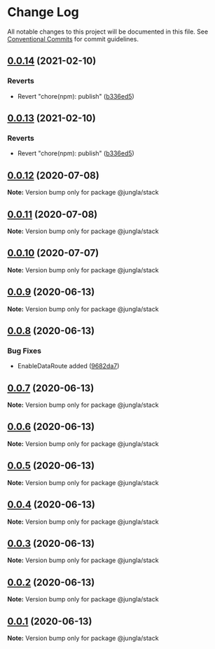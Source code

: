 # Change Log

All notable changes to this project will be documented in this file.
See [Conventional Commits](https://conventionalcommits.org) for commit guidelines.

## [0.0.14](https://github.com/crazywolf132/Jungla/compare/@jungla/stack@0.0.13...@jungla/stack@0.0.14) (2021-02-10)


### Reverts

* Revert "chore(npm): publish" ([b336ed5](https://github.com/crazywolf132/Jungla/commit/b336ed5acd34c7afdcca32a25c364f9c9b849271))





## [0.0.13](https://github.com/crazywolf132/Jungla/compare/@jungla/stack@0.0.13...@jungla/stack@0.0.13) (2021-02-10)


### Reverts

* Revert "chore(npm): publish" ([b336ed5](https://github.com/crazywolf132/Jungla/commit/b336ed5acd34c7afdcca32a25c364f9c9b849271))





## [0.0.12](https://github.com/crazywolf132/Jungla/compare/@jungla/stack@0.0.11...@jungla/stack@0.0.12) (2020-07-08)

**Note:** Version bump only for package @jungla/stack





## [0.0.11](https://github.com/crazywolf132/Jungla/compare/@jungla/stack@0.0.10...@jungla/stack@0.0.11) (2020-07-08)

**Note:** Version bump only for package @jungla/stack





## [0.0.10](https://github.com/crazywolf132/Jungla/compare/@jungla/stack@0.0.9...@jungla/stack@0.0.10) (2020-07-07)

**Note:** Version bump only for package @jungla/stack





## [0.0.9](https://github.com/crazywolf132/Jungla/compare/@jungla/stack@0.0.8...@jungla/stack@0.0.9) (2020-06-13)

**Note:** Version bump only for package @jungla/stack





## [0.0.8](https://github.com/crazywolf132/Jungla/compare/@jungla/stack@0.0.7...@jungla/stack@0.0.8) (2020-06-13)


### Bug Fixes

* EnableDataRoute added ([9682da7](https://github.com/crazywolf132/Jungla/commit/9682da756647de60b854cae1830f769e06fc4bbf))





## [0.0.7](https://github.com/crazywolf132/Jungla/compare/@jungla/stack@0.0.6...@jungla/stack@0.0.7) (2020-06-13)

**Note:** Version bump only for package @jungla/stack





## [0.0.6](https://github.com/crazywolf132/Jungla/compare/@jungla/stack@0.0.5...@jungla/stack@0.0.6) (2020-06-13)

**Note:** Version bump only for package @jungla/stack





## [0.0.5](https://github.com/crazywolf132/Jungla/compare/@jungla/stack@0.0.4...@jungla/stack@0.0.5) (2020-06-13)

**Note:** Version bump only for package @jungla/stack





## [0.0.4](https://github.com/crazywolf132/Jungla/compare/@jungla/stack@0.0.3...@jungla/stack@0.0.4) (2020-06-13)

**Note:** Version bump only for package @jungla/stack





## [0.0.3](https://github.com/crazywolf132/Jungla/compare/@jungla/stack@0.0.2...@jungla/stack@0.0.3) (2020-06-13)

**Note:** Version bump only for package @jungla/stack





## [0.0.2](https://github.com/crazywolf132/Jungla/compare/@jungla/stack@0.0.1...@jungla/stack@0.0.2) (2020-06-13)

**Note:** Version bump only for package @jungla/stack





## [0.0.1](https://github.com/crazywolf132/Jungla/compare/@jungla/stack@0.0.1...@jungla/stack@0.0.1) (2020-06-13)

**Note:** Version bump only for package @jungla/stack
